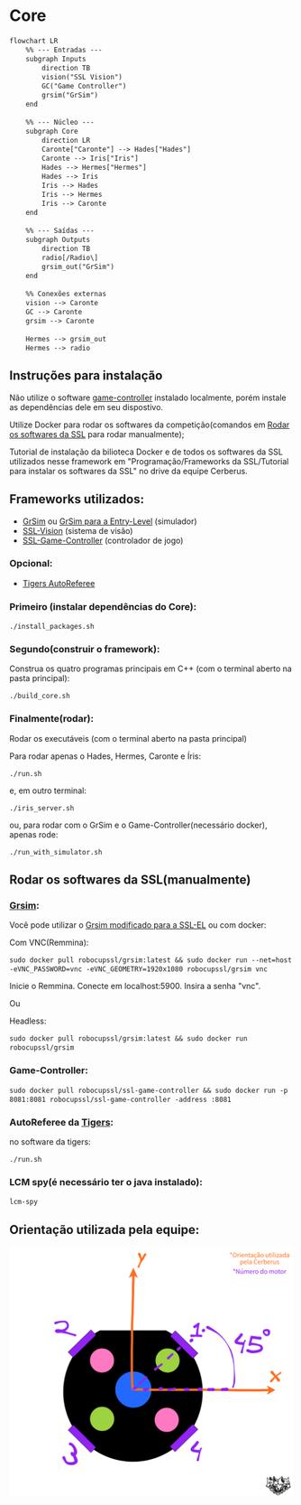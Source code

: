 # Core



```mermaid
flowchart LR
    %% --- Entradas ---
    subgraph Inputs
        direction TB
        vision("SSL Vision")
        GC("Game Controller")
        grsim("GrSim")
    end

    %% --- Núcleo ---
    subgraph Core
        direction LR
        Caronte["Caronte"] --> Hades["Hades"]
        Caronte --> Iris["Iris"]
        Hades --> Hermes["Hermes"]
        Hades --> Iris
        Iris --> Hades
        Iris --> Hermes
        Iris --> Caronte
    end

    %% --- Saídas ---
    subgraph Outputs
        direction TB
        radio[/Radio\]
        grsim_out("GrSim")
    end

    %% Conexões externas
    vision --> Caronte
    GC --> Caronte
    grsim --> Caronte

    Hermes --> grsim_out
    Hermes --> radio

```


## Instruções para instalação

Não utilize o software [game-controller](https://github.com/RoboCup-SSL/ssl-game-controller) instalado localmente, porém instale as dependências dele em seu dispostivo.

Utilize Docker para rodar os softwares da competição(comandos em [Rodar os softwares da SSL](https://github.com/CerberusRobotica/Core?tab=readme-ov-file#rodar-os-softwares-da-ssl) para rodar manualmente);

Tutorial de instalação da bilioteca Docker e de todos os softwares da SSL utilizados nesse framework em "Programação/Frameworks da SSL/Tutorial para instalar os softwares da SSL" no drive da equipe Cerberus.

## Frameworks utilizados:

* [GrSim](https://github.com/RoboCup-SSL/grSim) ou [GrSim para a Entry-Level](https://github.com/Cerberus-Robotica/grSim_for_EL) (simulador)
* [SSL-Vision](https://github.com/RoboCup-SSL/ssl-vision/tree/master) (sistema de visão)
* [SSL-Game-Controller](https://github.com/RoboCup-SSL/ssl-game-controller) (controlador de jogo)
### Opcional:
* [Tigers AutoReferee](https://github.com/TIGERs-Mannheim/AutoReferee)
	
### Primeiro (instalar dependências do Core):

	./install_packages.sh
		

### Segundo(construir o framework):

Construa os quatro programas principais em C++ (com o terminal aberto na pasta principal):

	./build_core.sh

### Finalmente(rodar):

Rodar os executáveis (com o terminal aberto na pasta principal)

Para rodar apenas o Hades, Hermes, Caronte e Íris:

	./run.sh
 
e, em outro terminal:

	./iris_server.sh
 
ou, para rodar com o GrSim e o Game-Controller(necessário docker), apenas rode:
 
 	./run_with_simulator.sh

	
## Rodar os softwares da SSL(manualmente)

### [Grsim](https://github.com/RoboCup-SSL/grSim):

Você pode utilizar o [Grsim modificado para a SSL-EL](https://github.com/Cerberus-Robotica/grSim_for_EL) ou com docker:

Com VNC(Remmina): 
	
	sudo docker pull robocupssl/grsim:latest && sudo docker run --net=host -eVNC_PASSWORD=vnc -eVNC_GEOMETRY=1920x1080 robocupssl/grsim vnc

Inicie o Remmina. Conecte em localhost:5900. Insira a senha "vnc".

Ou

Headless: 
	
	sudo docker pull robocupssl/grsim:latest && sudo docker run robocupssl/grsim


### Game-Controller:

	sudo docker pull robocupssl/ssl-game-controller && sudo docker run -p 8081:8081 robocupssl/ssl-game-controller -address :8081

### AutoReferee da [Tigers](https://github.com/TIGERs-Mannheim/AutoReferee):

no software da tigers:

	./run.sh

### LCM spy(é necessário ter o java instalado):

	lcm-spy

## Orientação utilizada pela equipe:

![Robot Orientation](Robot_orientation.png "robot orientation")
